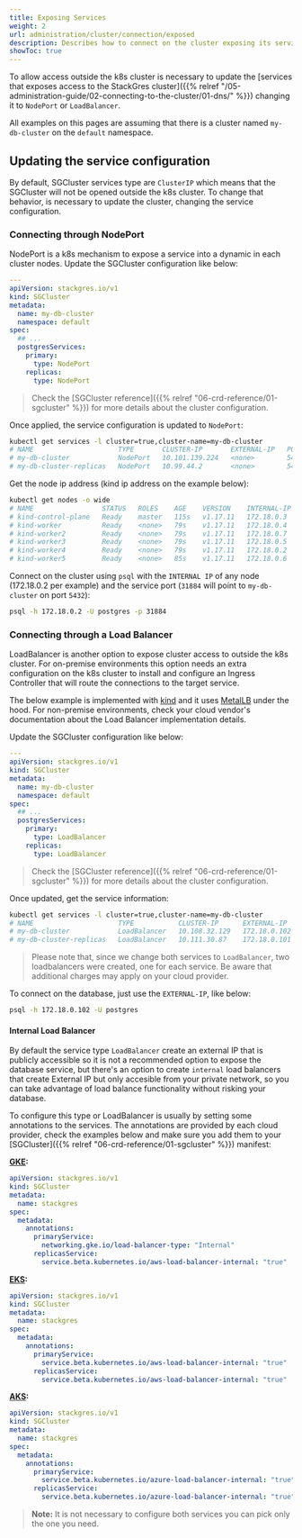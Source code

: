 ```yaml
---
title: Exposing Services
weight: 2
url: administration/cluster/connection/exposed
description: Describes how to connect on the cluster exposing its services on the internet.
showToc: true
---
```


To allow access outside the k8s cluster is necessary to update the [services that exposes access to the StackGres cluster]({{% relref "/05-administration-guide/02-connecting-to-the-cluster/01-dns/" %}}) changing it to `NodePort` or `LoadBalancer`.

All examples on this pages are assuming that there is a cluster named `my-db-cluster` on the `default` namespace.

## Updating the service configuration

By default, SGCluster services type are `ClusterIP` which means that the SGCluster will not be opened outside the k8s cluster. To change that behavior, is necessary to update the cluster, changing the service configuration.

### Connecting through NodePort

NodePort is a k8s mechanism to expose a service into a dynamic in each cluster nodes. Update the SGCluster configuration like below:

```yaml
---
apiVersion: stackgres.io/v1
kind: SGCluster
metadata:
  name: my-db-cluster
  namespace: default
spec:
  ## ...
  postgresServices:
    primary:
      type: NodePort
    replicas:
      type: NodePort
```
> Check the [SGCluster reference]({{% relref "06-crd-reference/01-sgcluster" %}}) for more details about the cluster configuration.

Once applied, the service configuration is updated to `NodePort`:

```bash
kubectl get services -l cluster=true,cluster-name=my-db-cluster
# NAME                     TYPE       CLUSTER-IP       EXTERNAL-IP   PORT(S)                         AGE
# my-db-cluster            NodePort   10.101.139.224   <none>        5432:31884/TCP,5433:31998/TCP   35m
# my-db-cluster-replicas   NodePort   10.99.44.2       <none>        5432:32106/TCP,5433:31851/TCP   35m

```

Get the node ip address (kind ip address on the example below):

```bash
kubectl get nodes -o wide
# NAME                 STATUS   ROLES    AGE    VERSION    INTERNAL-IP   EXTERNAL-IP   OS-IMAGE                                     KERNEL-VERSION     CONTAINER-RUNTIME
# kind-control-plane   Ready    master   115s   v1.17.11   172.18.0.3    <none>        Ubuntu Groovy Gorilla (development branch)   5.8.0-36-generic   containerd://1.4.0
# kind-worker          Ready    <none>   79s    v1.17.11   172.18.0.4    <none>        Ubuntu Groovy Gorilla (development branch)   5.8.0-36-generic   containerd://1.4.0
# kind-worker2         Ready    <none>   79s    v1.17.11   172.18.0.7    <none>        Ubuntu Groovy Gorilla (development branch)   5.8.0-36-generic   containerd://1.4.0
# kind-worker3         Ready    <none>   79s    v1.17.11   172.18.0.5    <none>        Ubuntu Groovy Gorilla (development branch)   5.8.0-36-generic   containerd://1.4.0
# kind-worker4         Ready    <none>   79s    v1.17.11   172.18.0.2    <none>        Ubuntu Groovy Gorilla (development branch)   5.8.0-36-generic   containerd://1.4.0
# kind-worker5         Ready    <none>   85s    v1.17.11   172.18.0.6    <none>        Ubuntu Groovy Gorilla (development branch)   5.8.0-36-generic   containerd://1.4.0
```

Connect on the cluster using `psql` with the `INTERNAL IP` of any node (172.18.0.2 per example) and the service port (`31884` will point to `my-db-cluster` on port `5432`):

```bash
psql -h 172.18.0.2 -U postgres -p 31884
```

### Connecting through a Load Balancer

LoadBalancer is another option to expose cluster access to outside the k8s cluster. For on-premise environments this option needs an extra configuration on the k8s cluster to install and configure an Ingress Controller that will route the connections to the target service.

The below example is implemented with [kind](https://kind.sigs.k8s.io/) and it uses [MetalLB](https://metallb.universe.tf/) under the hood. For non-premise environments, check your cloud vendor's documentation about the Load Balancer implementation details.

Update the SGCluster configuration like below:

```yaml
---
apiVersion: stackgres.io/v1
kind: SGCluster
metadata:
  name: my-db-cluster
  namespace: default
spec:
  ## ...
  postgresServices:
    primary:
      type: LoadBalancer
    replicas:
      type: LoadBalancer
```
> Check the [SGCluster reference]({{% relref "06-crd-reference/01-sgcluster" %}}) for more details about the cluster configuration.

Once updated, get the service information:

```bash
kubectl get services -l cluster=true,cluster-name=my-db-cluster
# NAME                     TYPE           CLUSTER-IP      EXTERNAL-IP    PORT(S)                         AGE
# my-db-cluster            LoadBalancer   10.108.32.129   172.18.0.102   5432:30219/TCP,5433:30886/TCP   8m13s
# my-db-cluster-replicas   LoadBalancer   10.111.30.87    172.18.0.101   5432:31146/TCP,5433:32063/TCP   8m13s
```
> Please note that, since we change both services to `LoadBalancer`, two loadbalancers were created, one for each service. 
> Be aware that additional charges may apply on your cloud provider.

To connect on the database, just use the `EXTERNAL-IP`, like below:

```bash
psql -h 172.18.0.102 -U postgres
```

#### Internal Load Balancer

By default the service type `LoadBalancer` create an external IP that is publicly accessible so it is not a recommended option to expose the database service, but there's an option to create `internal` load balancers that create External IP but only accesible from your private network, so you can take advantage of load balance functionality without risking your database.

To configure this type or LoadBalancer is usually by setting some annotations to the services. The annotations are provided by each cloud provider, check the examples below and make sure you add them to your [SGCluster]({{% relref "06-crd-reference/01-sgcluster" %}}) manifest:


**[GKE](https://cloud.google.com/kubernetes-engine/docs/how-to/internal-load-balancing):**

```yaml
apiVersion: stackgres.io/v1
kind: SGCluster
metadata:
  name: stackgres
spec:
  metadata:
    annotations:
      primaryService:
        networking.gke.io/load-balancer-type: "Internal"
      replicasService:
        service.beta.kubernetes.io/aws-load-balancer-internal: "true"
```


**[EKS](https://docs.aws.amazon.com/eks/latest/userguide/network-load-balancing.html):**

```yaml
apiVersion: stackgres.io/v1
kind: SGCluster
metadata:
  name: stackgres
spec:
  metadata:
    annotations:
      primaryService:
        service.beta.kubernetes.io/aws-load-balancer-internal: "true"
      replicasService:
        service.beta.kubernetes.io/aws-load-balancer-internal: "true"
```

**[AKS](https://docs.microsoft.com/en-us/azure/aks/internal-lb):**

```yaml
apiVersion: stackgres.io/v1
kind: SGCluster
metadata:
  name: stackgres
spec:
  metadata:
    annotations:
      primaryService:
        service.beta.kubernetes.io/azure-load-balancer-internal: "true"
      replicasService:
        service.beta.kubernetes.io/azure-load-balancer-internal: "true"
```


>**Note:** It is not necessary to configure both services you can pick only the one you need.
